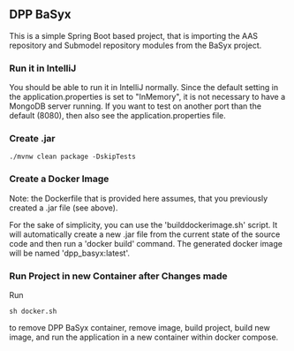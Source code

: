 ## DPP BaSyx

This is a simple Spring Boot based project, that is importing the AAS repository and Submodel repository modules from 
the BaSyx project. 

### Run it in IntelliJ
You should be able to run it in IntelliJ normally. Since the default setting in the application.properties is set 
to "InMemory", it is not necessary to have a MongoDB server running. If you want to test on another port than the 
default (8080), then also see the application.properties file.  


### Create .jar
```
./mvnw clean package -DskipTests
```

### Create a Docker Image
Note: the Dockerfile that is provided here assumes, that you previously created a .jar file (see above). 

For the sake of simplicity, you can use the 'builddockerimage.sh' script. It will automatically create a new .jar file 
from the current state of the source code and then run a 'docker build' command. The generated docker image will be 
named 'dpp_basyx:latest'.

### Run Project in new Container after Changes made
Run 
```
sh docker.sh
```
to remove DPP BaSyx container, remove image, build project, build new image, and run the application in a 
new container within docker compose.
